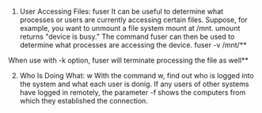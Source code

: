 1. User Accessing Files: fuser
It can be useful to determine what processes or users are currently 
accessing certain files. Suppose, for example, you want to unmount a file
system mount at /mnt. umount returns "device is busy." The command fuser
can then be used to determine what processes are accessing the device.
fuser -v /mnt/**

When use with -k option, fuser will terminate processing the file as well**

2. Who Is Doing What: w
With the command w, find out who is logged into the system and what each
user is donig.
If any users of other systems have logged in remotely, the parameter -f
shows the computers from which they established the connection.
